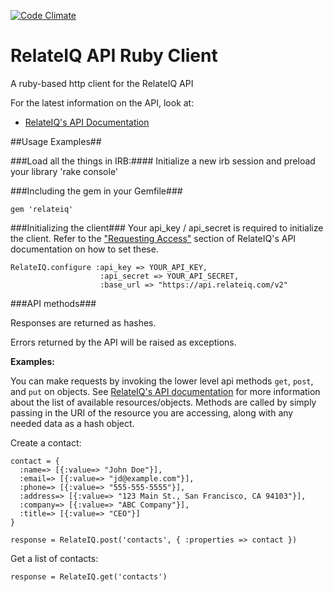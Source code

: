 
[![Code Climate](https://codeclimate.com/github/malachaifrazier/relateiq/badges/gpa.svg)](https://codeclimate.com/github/malachaifrazier/relateiq)

# RelateIQ API Ruby Client

A ruby-based http client for the RelateIQ API

For the latest information on the API, look at:

* [RelateIQ's API Documentation](http://api.relateiq.com/)

##Usage Examples##

###Load all the things in IRB:####
Initialize a new irb session and preload your library
    'rake console'


###Including the gem in your Gemfile###

    gem 'relateiq'


###Initializing the client###
Your api_key / api_secret is required to initialize the client.  Refer to the ["Requesting Access"](http://api.relateiq.com/#/curl#documentation_introduction-and-basics_requesting-access) section of RelateIQ's API documentation on how to set these.


    RelateIQ.configure :api_key => YOUR_API_KEY,
                        :api_secret => YOUR_API_SECRET,
                        :base_url => "https://api.relateiq.com/v2"

###API methods###

Responses are returned as hashes.

Errors returned by the API will be raised as exceptions.

**Examples:**

You can make requests by invoking the lower level api methods `get`, `post`, and `put` on objects.  See [RelateIQ's API documentation](https://api.relateiq.com/#/curl#documentation_objects-of-the-system) for more information about the list of available resources/objects.  Methods are called by simply passing in the URI of the resource you are accessing, along with any needed data as a hash object.

Create a contact:

    contact = {
      :name=> [{:value=> "John Doe"}],
      :email=> [{:value=> "jd@example.com"}],
      :phone=> [{:value=> "555-555-5555"}],
      :address=> [{:value=> "123 Main St., San Francisco, CA 94103"}],
      :company=> [{:value=> "ABC Company"}],
      :title=> [{:value=> "CEO"}]
    }

    response = RelateIQ.post('contacts', { :properties => contact })

Get a list of contacts:

    response = RelateIQ.get('contacts')